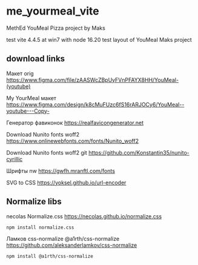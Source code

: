 # me_yourmeal_vite

 MethEd YouMeal Pizza project by Maks

test vite 4.4.5 at win7 with node 16.20
test layout of YouMeal Maks project

## download links

Макет orig
<https://www.figma.com/file/zAASWcZBpUyFVnPFAYX8HH/YouMeal-(youtube)>

My YourMeal макет
<https://www.figma.com/design/k8cMuFUzc6fS16rARJOCy6/YouMeal--youtube---Copy->

Генератор фавиконок
<https://realfavicongenerator.net>

Download Nunito fonts woff2
<https://www.onlinewebfonts.com/fonts/Nunito_woff2>

Download Nunito fonts woff2 git
<https://github.com/Konstantin35/nunito-cyrillic>

Шрифты nw
<https://gwfh.mranftl.com/fonts>

SVG to CSS
<https://yoksel.github.io/url-encoder>

## Normalize libs

necolas Normalize.css
<https://necolas.github.io/normalize.css>

```bash
npm install normalize.css
```

Ламков css-normalize @a1rth/css-normalize
<https://github.com/aleksanderlamkov/css-normalize>

```bash
npm install @a1rth/css-normalize
```
